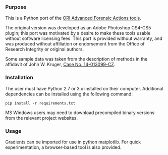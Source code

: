 ### Purpose
This is a Python port of the [ORI Advanced Forensic Actions tools](http://ori.hhs.gov/advanced-forensic-actions).

The original version was developed as an Adobe Photoshop CS4-CS5 plugin; this 
port was motivated by a desire to make these tools usable without software 
licensing fees. This port is provided without warranty, and was produced 
without affiliation or endorsement from the Office of Research Integrity or 
original authors.

Some sample data was taken from the description of methods in the affidavit 
of John W. Kruger, [Case No. 14-013099-CZ](http://retractionwatch.com/wp-content/uploads/2014/12/2014.12.10-PubPeer-Motion-to-Quash-Ex-B-Krueger-Affidavit.pdf). 

### Installation
The user must have Python 2.7 or 3.x installed on their computer. 
Additional dependencies can be installed using the following command:

`pip install -r requirements.txt`

MS Windows users may need to download precompiled binary versions from the 
relevant project websites.

### Usage
Gradients can be imported for use in python matplotlib. For quick 
experimentation, a browser-based tool is also provided.
